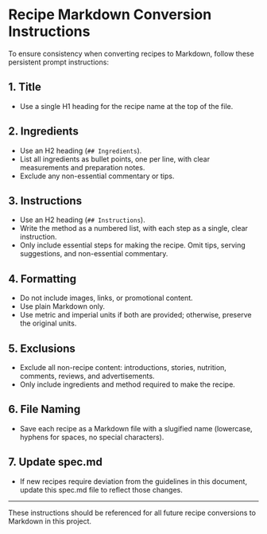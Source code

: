 # Recipe Markdown Conversion Instructions

To ensure consistency when converting recipes to Markdown, follow these persistent prompt instructions:

## 1. Title

- Use a single H1 heading for the recipe name at the top of the file.

## 2. Ingredients

- Use an H2 heading (`## Ingredients`).
- List all ingredients as bullet points, one per line, with clear measurements and preparation notes.
- Exclude any non-essential commentary or tips.

## 3. Instructions

- Use an H2 heading (`## Instructions`).
- Write the method as a numbered list, with each step as a single, clear instruction.
- Only include essential steps for making the recipe. Omit tips, serving suggestions, and non-essential commentary.

## 4. Formatting

- Do not include images, links, or promotional content.
- Use plain Markdown only.
- Use metric and imperial units if both are provided; otherwise, preserve the original units.

## 5. Exclusions

- Exclude all non-recipe content: introductions, stories, nutrition, comments, reviews, and advertisements.
- Only include ingredients and method required to make the recipe.

## 6. File Naming

- Save each recipe as a Markdown file with a slugified name (lowercase, hyphens for spaces, no special characters).

## 7. Update spec.md
- If new recipes require deviation from the guidelines in this document, update this spec.md file to reflect those changes.


---

These instructions should be referenced for all future recipe conversions to Markdown in this project.
